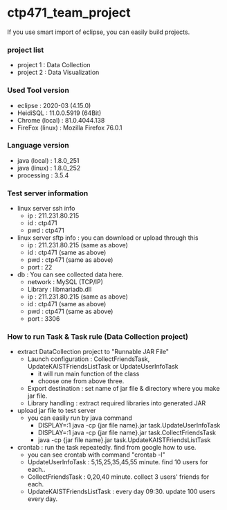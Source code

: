 # ctp471_team_project

If you use smart import of eclipse, you can easily build projects.

### project list
- project 1 : Data Collection
- project 2 : Data Visualization

### Used Tool version
- eclipse : 2020-03 (4.15.0)
- HeidiSQL : 11.0.0.5919 (64Bit)
- Chrome (local) : 81.0.4044.138
- FireFox (linux) : Mozilla Firefox 76.0.1
### Language version
- java (local) : 1.8.0_251
- java (linux) : 1.8.0_252
- processing : 3.5.4

### Test server information
- linux server ssh info
  - ip : 211.231.80.215
  - id : ctp471
  - pwd : ctp471
- linux server sftp info : you can download or upload through this
  - ip : 211.231.80.215 (same as above)
  - id : ctp471 (same as above)
  - pwd : ctp471 (same as above)
  - port : 22
- db : You can see collected data here.
  - network : MySQL (TCP/IP)
  - Library : libmariadb.dll
  - ip : 211.231.80.215 (same as above)
  - id : ctp471 (same as above)
  - pwd : ctp471 (same as above)
  - port : 3306

### How to run Task & Task rule (Data Collection project)
- extract DataCollection project to "Runnable JAR File"
	- Launch configuration : CollectFriendsTask, UpdateKAISTFriendsListTask or UpdateUserInfoTask
		- it will run main function of the class
		- choose one from above three.
	- Export destination : set name of jar file & directory where you make jar file.
	- Library handling : extract required libraries into generated JAR
- upload jar file to test server
	- you can easily run by java command
		- DISPLAY=:1 java -cp {jar file name}.jar task.UpdateUserInfoTask
		- DISPLAY=:1 java -cp {jar file name}.jar task.CollectFriendsTask
		- java -cp {jar file name}.jar task.UpdateKAISTFriendsListTask
- crontab : run the task repeatedly. find from google how to use.
	- you can see crontab with command "crontab -l"
	- UpdateUserInfoTask : 5,15,25,35,45,55 minute. find 10 users for each..
	- CollectFriendsTask : 0,20,40 minute. collect 3 users' friends for each.
	- UpdateKAISTFriendsListTask : every day 09:30. update 100 users every day.
